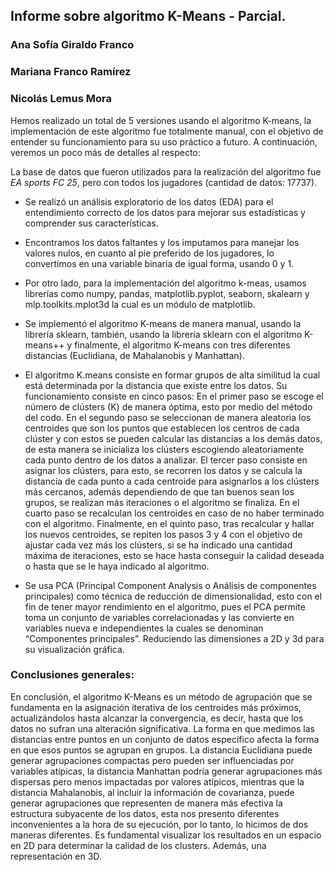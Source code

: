 ## Informe sobre algoritmo K-Means - Parcial.

### Ana Sofía Giraldo Franco
### Mariana Franco Ramírez 
### Nicolás Lemus Mora

Hemos realizado un total de 5 versiones usando el algoritmo K-means, la implementación de este algoritmo fue totalmente manual, con el objetivo de entender su funcionamiento para su uso práctico a futuro. A continuación, veremos un poco más de detalles al respecto:  

La base de datos que fueron utilizados para la realización del algoritmo fue *EA sports FC 25*, pero con todos los jugadores (cantidad de datos: 17737).  

-	Se realizó un análisis exploratorio de los datos (EDA) para el entendimiento correcto de los datos para mejorar sus estadísticas y comprender sus características.  

-	Encontramos los datos faltantes y los imputamos para manejar los valores nulos, en cuanto al pie preferido de los jugadores, lo convertimos en una variable binaria de igual forma, usando 0 y 1.  

-	Por otro lado, para la implementación del algoritmo k-meas, usamos librerías como numpy, pandas, matplotlib.pyplot, seaborn, skalearn y mlp.toolkits.mplot3d la cual es un módulo de matplotlib.  

-	Se implementó el algoritmo K-means de manera manual, usando la librería sklearn, también, usando la librería sklearn con el algoritmo K-means++ y finalmente, el algoritmo K-means con tres diferentes distancias (Euclidiana, de Mahalanobis y Manhattan).  

-	El algoritmo K.means consiste en formar grupos de alta similitud la cual está determinada por la distancia que existe entre los datos. Su funcionamiento consiste en cinco pasos: En el primer paso se escoge el número de clústers (K) de manera óptima, esto por medio del método del codo. En el segundo paso se seleccionan de manera aleatoria los centroides que son los puntos que establecen los centros de cada clúster y con estos se pueden calcular las distancias a los demás datos, de esta manera se inicializa los clústers escogiendo aleatoriamente cada punto dentro de los datos a analizar. El tercer paso consiste en asignar los clústers, para esto, se recorren los datos y se calcula la distancia de cada punto a cada centroide para asignarlos a los clústers más cercanos, además dependiendo de que tan buenos sean los grupos, se realizan más iteraciones o el algoritmo se finaliza. En el cuarto paso se recalculan los centroides en caso de no haber terminado con el algoritmo. Finalmente, en el quinto paso, tras recalcular y hallar los nuevos centroides, se repiten los pasos 3 y 4 con el objetivo de ajustar cada vez más los clústers, si se ha indicado una cantidad máxima de iteraciones, esto se hace hasta conseguir la calidad deseada o hasta que se le haya indicado al algoritmo.   

-	Se usa PCA (Principal Component Analysis o Análisis de componentes principales) como técnica de reducción de dimensionalidad, esto con el fin de tener mayor rendimiento en el algoritmo, pues el PCA permite toma un conjunto de variables correlacionadas y las convierte en variables nueva e independientes la cuales se denominan “Componentes principales”. Reduciendo las dimensiones a 2D y 3d para su visualización gráfica. 

### Conclusiones generales:  

En conclusión, el algoritmo K-Means es un método de agrupación que se fundamenta en la asignación iterativa de los centroides más próximos, actualizándolos hasta alcanzar la convergencia, es decir, hasta que los datos no sufran una alteración significativa. La forma en que medimos las distancias entre puntos en un conjunto de datos específico afecta la forma en que esos puntos se agrupan en grupos. La distancia Euclidiana puede generar agrupaciones compactas pero pueden ser influenciadas por variables atípicas, la distancia Manhattan podría generar agrupaciones más dispersas pero menos impactadas por valores atípicos, mientras que la distancia Mahalanobis, al incluir la información de covarianza, puede generar agrupaciones que representen de manera más efectiva la estructura subyacente de los datos, esta nos presento diferentes inconvenientes a la hora de su ejecución, por lo tanto, lo hicimos de dos maneras diferentes. Es fundamental visualizar los resultados en un espacio en 2D para determinar la calidad de los clusters. Además, una representación en 3D.
